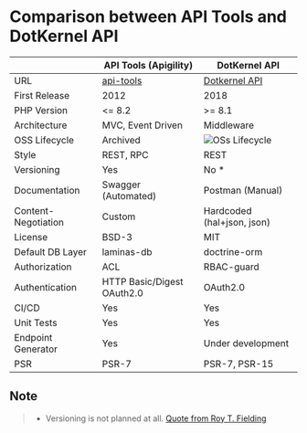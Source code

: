 # Comparison between API Tools and DotKernel API

|                     | API Tools (Apigility)                       | DotKernel API                                                                          |
|---------------------|---------------------------------------------|----------------------------------------------------------------------------------------|
| URL                 | [api-tools](https://api-tools.getlaminas.org/) | [Dotkernel API](https://www.dotkernel.org)                                             |
| First Release       | 2012                                        | 2018                                                                                   |
| PHP Version         | <= 8.2                                      | >= 8.1                                                                                 |
| Architecture        | MVC, Event Driven                           | Middleware                                                                             |
| OSS Lifecycle       | Archived                                    | ![OSs Lifecycle](https://img.shields.io/osslifecycle/dotkernel/api?style=flat&label=) |
| Style               | REST, RPC                                   | REST                                                                                   |
| Versioning          | Yes                                         | No *                                                                                   |
| Documentation       | Swagger (Automated)                         | Postman (Manual)                                                                       |
| Content-Negotiation | Custom                                      | Hardcoded (hal+json, json)                                                             |
| License             | BSD-3                                       | MIT                                                                                    |
| Default DB Layer    | laminas-db                                  | doctrine-orm                                                                           |
| Authorization       | ACL                                         | RBAC-guard                                                                             |
| Authentication      | HTTP Basic/Digest   OAuth2.0                | OAuth2.0                                                                               |
| CI/CD               | Yes                                         | Yes                                                                                    |
| Unit Tests          | Yes                                         | Yes                                                                                    |
| Endpoint Generator  | Yes                                         | Under development                                                                      |
| PSR                 | PSR-7                                       | PSR-7, PSR-15                                                                          |

## Note

> * Versioning is not planned at all. [Quote from Roy T. Fielding](https://twitter.com/fielding/status/376835835670167552)
